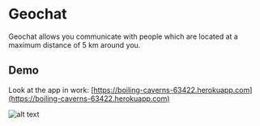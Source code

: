 # Geochat

Geochat allows you communicate with people which are located at a maximum distance of 5 km around you.

## Demo

Look at the app in work:
[https://boiling-caverns-63422.herokuapp.com](https://boiling-caverns-63422.herokuapp.com)

![alt text](https://dl.dropboxusercontent.com/u/77054077/geochat.gif "Geochat demo")
